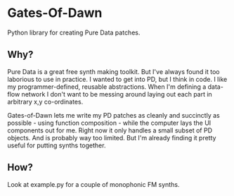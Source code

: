 Gates-Of-Dawn
=============

Python library for creating Pure Data patches.

Why?
----

Pure Data is a great free synth making toolkit. But I've always found it too laborious to use in practice. I wanted to get into PD, but I think in code. I like my programmer-defined, reusable abstractions. When I'm defining a data-flow network I don't want to be messing around laying out each part in arbitrary x,y co-ordinates.

Gates-of-Dawn lets me write my PD patches as cleanly and succinctly as possible - using function composition - while the computer lays the UI components out for me. Right now it only handles a small subset of PD objects. And is probably way too limited. But I'm already finding it pretty useful for putting synths together.

How?
----

Look at example.py for a couple of monophonic FM synths.



